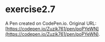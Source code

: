# exercise2.7

A Pen created on CodePen.io. Original URL: [https://codepen.io/Zuzik761/pen/poPYeWN](https://codepen.io/Zuzik761/pen/poPYeWN).


